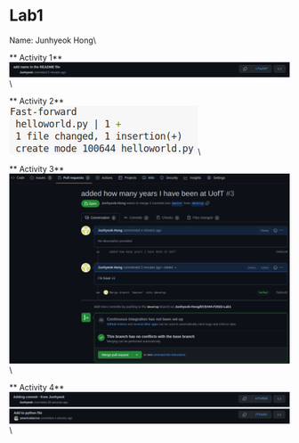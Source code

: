 # Lab1
Name: Junhyeok Hong\

** Activity 1**\
![](images/activity1.png)\

** Activity 2**\
![](images/activity2.png)\

** Activity 3**\
![](images/activity3.png)\

** Activity 4**\
![](images/activity4_1.png)\
![](images/activity4_2.png)\
